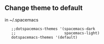 ## Change theme to default

in ~/.spacemacs

```elisp
   ;;dotspacemacs-themes '(spacemacs-dark
   ;;                      spacemacs-light)
   dotspacemacs-themes '(default)
```
